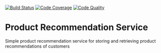 [![Build Status](https://travis-ci.org/cod3hulk/recommendationservice.svg?branch=master)](https://travis-ci.org/cod3hulk/recommendationservice)
[![Code Coverage](https://codecov.io/gh/cod3hulk/recommendationservice/branch/master/graph/badge.svg)](https://codecov.io/gh/cod3hulk/recommendationservice)
[![Code Quality](https://codebeat.co/badges/91565840-a808-44f5-87c8-93e97fb46216)](https://codebeat.co/projects/github-com-cod3hulk-recommendationservice-master)
# Product Recommendation Service
Simple product recommendation service for storing and retrieving product recommendations of customers